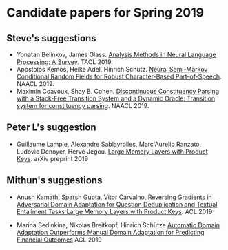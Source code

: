 # Candidate papers for Spring 2019

## Steve's suggestions
* Yonatan Belinkov, James Glass. [Analysis Methods in Neural Language Processing: A Survey](https://www.aclweb.org/anthology/Q19-1004). TACL 2019.
* Apostolos Kemos, Heike Adel, Hinrich Schutz. [Neural Semi-Markov Conditional Random Fields for Robust Character-Based Part-of-Speech](https://www.aclweb.org/anthology/N19-1280). NAACL 2019.
* Maximin Coavoux, Shay B. Cohen. [Discontinuous Constituency Parsing with a Stack-Free Transition System and a Dynamic Oracle: Transition system for constituency parsing](https://www.aclweb.org/anthology/N19-1018). NAACL 2019.

## Peter L's suggestion
* Guillaume Lample, Alexandre Sablayrolles, Marc'Aurelio Ranzato, Ludovic Denoyer, Hervé Jégou. [Large Memory Layers with Product Keys](https://arxiv.org/abs/1907.05242). arXiv preprint 2019

## Mithun's suggestions
- Anush Kamath, Sparsh Gupta, Vitor Carvalho, [Reversing Gradients in Adversarial Domain Adaptation for Question Deduplication and Textual Entailment Tasks Large Memory Layers with Product Keys](https://www.aclweb.org/anthology/P19-1556). ACL 2019

- Marina Sedinkina, Nikolas Breitkopf, Hinrich Schütze [Automatic Domain Adaptation Outperforms Manual Domain Adaptation for Predicting Financial Outcomes](https://www.aclweb.org/anthology/P19-1034) ACL 2019

